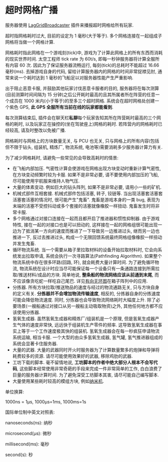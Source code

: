 # 超时网格广播

服务器使用 [LagGridBroadcaster](https://torchapi.net/plugins/item/dd316db4-5d89-4db2-aa47-dac2a1a0ea64) 插件来播报超时网格给所有玩家.

超时指网格耗时过大, 目前的设定为 1 毫秒(大于等于). 多个网格连接在一起组成子网格将当做一个网格计算.

网格耗时指此网格在一个游戏刻(tick)中, 游戏为了计算此网格上的所有东西而消耗的现实世界时间. 太空工程师 tick rate 为 60t/s, 即每一秒钟服务器将计算全服所有内容 60 次. 因此为了保证服务器流畅运行, 每刻(tick)的总耗时不能超过 16.66 毫秒(ms). 去掉游戏自身的代码, 留给计算服务器内的网格的时间非常捉襟见肘, 通常来说一个耗时达到 1 毫秒的飞船足以对服务器性能产生严重影响.

出于阻止恶意卡服, 并鼓励其他玩家讨伐恶意卡服者的目的, 服务器将在每次测算(目前测算时间间隔为 15 分钟)之后公开耗时最高的且其所属者所在阵营的任意一个成员在 1000 米内(小于等于)的至多三个超时网格. 系统会在超时网格处创建一个紫色 GPS, **此 GPS 全服所有当前在线的玩家都能看到**.

每次测算结束后, 插件会在聊天栏**私聊**每个玩家告知其所在阵营耗时最高的三个网格的耗时, 以及玩家正在操控的(坐在驾驶座上)网格的耗时. 若阵营内的网格耗时已经较高, 请及时整改以免被广播.

网格耗时与网格上的方块数量无关, 与 PCU 也无关, 只与网格上的所有内容(包括但不限于钻头, 组装机, 精炼厂, 物流系统, 电池等)需要消耗多少服务器计算力有关.

为了减少网格耗时, 请避免一些常见的会导致高耗时的情景:

* 在飞船内部加压. 气密性计算会使游戏在网格出现方块变动时重新计算气密性, 在方块变动频繁时较为卡服. 如果不是非常必要, 请不要使用内部加压的飞船, 尽可能使用宇航服来维持人物气压.
* 大量的体素变动. 例如巨大的钻头阵列, 如果不是非常必要, 请用小一些的矿机.
* 机械式部件互相套接. 机械式部件包括活塞, 转子, 铰链等. 当出现活塞套活塞套活塞套活塞的情况时, 很可能产生"鬼畜". 鬼畜是游戏本身的一类 bug, 表现为末端的活塞不受控抖动或多个套接的活塞就像橡胶一样扭动. 鬼畜发生时将非常卡服.
* 多个网格通过对接口连接在一起而且都开启了推进器和惯性抑制器. 由于游戏特性, 接在一起的对接口也是可以扭动的, 这样接在一起的网格组很可能出现一边为了抵消某一方向的速度而推进了一下导致另一边推进过头, 继而另一边也推进一下, 反过去推进过头, 构成一个无限回馈系统最终网格组像橡胶一样扭动并发生鬼畜.
* 循环物流系统. 当一个需要从箱子里拉取材料的设备开始拉取材料时, 它会向系统发出拉取申请, 系统会执行一次寻路算法(Pathfinding Algorithm). 如果整个物流系统中存在很多环路(回路, 环), 就会耗费大量计算时间. 为了避免循环物流, 物流系统在设计时应当尽可能保证每一个设备只有一条通路连接到所需拉取/推送材料/成品的方块. 简单地说, **整条船的物流网络应该从前通到末尾**, 而不应该像贪吃蛇一样吃自己尾巴. 详见[有向无环图](https://zh.wikipedia.org/wiki/%E6%9C%89%E5%90%91%E6%97%A0%E7%8E%AF%E5%9B%BE)在箱子阵列中的应用.
* 分拣器. 所有方块拉取/推送物品的速度与经过的物流通路无关, 只与方块自身的定义有关. **分拣器并不会增加物流传输速度**, 相反的, 分拣器自身的分拣速度可能会降低物流速度. 同时, 分拣器也会导致物流网络耗时大幅度上升. 除了必要场景(一艘船通过对接口从另一艘船主动吸取物资)之外, 其他任何地方都不应该使用分拣器.
* 氢氧生成器. 虽然氢氧生成器和精炼厂/组装机是一个原理, 但是氢氧生成器产生气体的速度非常快, 远远快于组装机生产零件的频率. 这导致氢氧生成器在事实上等于一个工作速度极其快的组装机. 氢氧生成器会在每一秒疯狂申请物流系统运输, 相当卡服. 一个大型的由众多氢氧生成器, 氢气罐, 氢气推进器组成的系统会显著卡住服务器.
* 大量的武器. 大量的武器同时开火时服务器为了计算数量繁多的炮弹和导弹将耗费较多的资源. 请尽可能使用效果好的武器, 移除鸡肋的武器.
* 工坊下载的脚本. 毫不留情地说, **工坊脚本的作者中绝大部分人根本不会写代码**, 这些脚本经常使用非常奇葩的手段来完成一件非常简单的工作, 白白浪费了巨量的服务器计算时间. 为了避免深受工坊脚本其害, 请尽可能自己编写脚本.
* 大量使用某些耗时较高的模组方块, 例如[纳米机](../fu-wu-qi-mo-zu-dang-qian-zhou-mu/na-mi-ji-qi-ren-jian-zao-yu-wei-xiu-xi-tong.md).

单位换算:

1000ns = 1µs, 1000µs=1ms, 1000ms=1s

国际单位制中英文对照表:

nanoseconds(ns): 纳秒

microsecond(µs): 微秒

millisecond(ms): 毫秒

second(s): 秒
